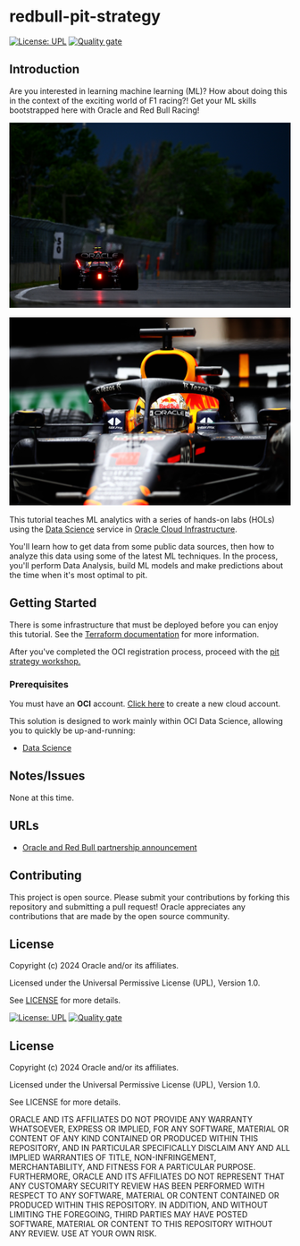 # redbull-pit-strategy

[![License: UPL](https://img.shields.io/badge/license-UPL-green)](https://img.shields.io/badge/license-UPL-green) [![Quality gate](https://sonarcloud.io/api/project_badges/quality_gate?project=oracle-devrel_redbull-pit-strategy)](https://sonarcloud.io/dashboard?id=oracle-devrel_redbull-pit-strategy)

## Introduction

Are you interested in learning machine learning (ML)?  How about doing this in the context of the exciting world of F1 racing?!  Get your ML skills bootstrapped here with Oracle and Red Bull Racing!

![Red Bull F1 Race Car](./images/redbull_car.jpg)

![Red Bull F1 Race Car](./images/redbull_car_2.jpg)


This tutorial teaches ML analytics with a series of hands-on labs (HOLs) using the [Data Science](https://docs.oracle.com/en-us/iaas/data-science/using/data-science.htm) service in [Oracle Cloud Infrastructure](https://cloud.oracle.com/).

You'll learn how to get data from some public data sources, then how to analyze this data using some of the latest ML techniques. In the process, you'll perform Data Analysis, build ML models and make predictions about the time when it's most optimal to pit.

## Getting Started

There is some infrastructure that must be deployed before you can enjoy this tutorial.  See the [Terraform documentation](./terraform/README.md) for more information.

After you've completed the OCI registration process, proceed with the [pit strategy workshop.](./hols/pitstrategy/intro/intro.md)

### Prerequisites

You must have an **OCI** account. [Click here](https://www.oracle.com/cloud/free/?source=:ow:o:s:nav::DevoGetStarted&intcmp=:ow:o:s:nav::DevoGetStarted) to create a new cloud account.

This solution is designed to work mainly within OCI Data Science, allowing you to quickly be up-and-running:
* [Data Science](https://docs.oracle.com/en-us/iaas/data-science/using/data-science.htm)

## Notes/Issues

None at this time.

## URLs

* [Oracle and Red Bull partnership announcement](https://www.oracle.com/news/announcement/oracle-cloud-red-bull-racing-honda-032521.html)

## Contributing

This project is open source. Please submit your contributions by forking this repository and submitting a pull request!  Oracle appreciates any contributions that are made by the open source community.

## License

Copyright (c) 2024 Oracle and/or its affiliates.

Licensed under the Universal Permissive License (UPL), Version 1.0.

See [LICENSE](LICENSE) for more details.

[![License: UPL](https://img.shields.io/badge/license-UPL-green)](https://img.shields.io/badge/license-UPL-green) [![Quality gate](https://sonarcloud.io/api/project_badges/quality_gate?project=oracle-devrel_redbull-pit-strategy)](https://sonarcloud.io/dashboard?id=oracle-devrel_redbull-pit-strategy)


## License

Copyright (c) 2024 Oracle and/or its affiliates.

Licensed under the Universal Permissive License (UPL), Version 1.0.

See LICENSE for more details.

ORACLE AND ITS AFFILIATES DO NOT PROVIDE ANY WARRANTY WHATSOEVER, EXPRESS OR IMPLIED, FOR ANY SOFTWARE, MATERIAL OR CONTENT OF ANY KIND CONTAINED OR PRODUCED WITHIN THIS REPOSITORY, AND IN PARTICULAR SPECIFICALLY DISCLAIM ANY AND ALL IMPLIED WARRANTIES OF TITLE, NON-INFRINGEMENT, MERCHANTABILITY, AND FITNESS FOR A PARTICULAR PURPOSE. FURTHERMORE, ORACLE AND ITS AFFILIATES DO NOT REPRESENT THAT ANY CUSTOMARY SECURITY REVIEW HAS BEEN PERFORMED WITH RESPECT TO ANY SOFTWARE, MATERIAL OR CONTENT CONTAINED OR PRODUCED WITHIN THIS REPOSITORY. IN ADDITION, AND WITHOUT LIMITING THE FOREGOING, THIRD PARTIES MAY HAVE POSTED SOFTWARE, MATERIAL OR CONTENT TO THIS REPOSITORY WITHOUT ANY REVIEW. USE AT YOUR OWN RISK.
